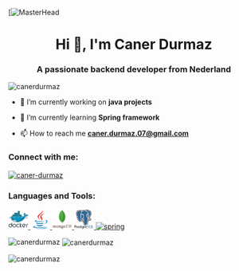  [![MasterHead](https://www.canva.com/design/DAF4ZCe1N4c/view)

<h1 align="center">Hi 👋, I'm Caner Durmaz</h1>
<h3 align="center">A passionate backend developer from Nederland</h3>

<p align="left"> <img src="https://komarev.com/ghpvc/?username=canerdurmaz&label=Profile%20views&color=0e75b6&style=flat" alt="canerdurmaz" /> </p>

- 🔭 I’m currently working on **java projects**

- 🌱 I’m currently learning **Spring framework**

- 📫 How to reach me **caner.durmaz.07@gmail.com**

<h3 align="left">Connect with me:</h3>
<p align="left">
<a href="https://linkedin.com/in/caner-durmaz" target="blank"><img align="center" src="https://raw.githubusercontent.com/rahuldkjain/github-profile-readme-generator/master/src/images/icons/Social/linked-in-alt.svg" alt="caner-durmaz" height="30" width="40" /></a>
</p>

<h3 align="left">Languages and Tools:</h3>
<p align="left"> <a href="https://www.docker.com/" target="_blank" rel="noreferrer"> <img src="https://raw.githubusercontent.com/devicons/devicon/master/icons/docker/docker-original-wordmark.svg" alt="docker" width="40" height="40"/> </a> <a href="https://www.java.com" target="_blank" rel="noreferrer"> <img src="https://raw.githubusercontent.com/devicons/devicon/master/icons/java/java-original.svg" alt="java" width="40" height="40"/> </a> <a href="https://www.mongodb.com/" target="_blank" rel="noreferrer"> <img src="https://raw.githubusercontent.com/devicons/devicon/master/icons/mongodb/mongodb-original-wordmark.svg" alt="mongodb" width="40" height="40"/> </a> <a href="https://www.postgresql.org" target="_blank" rel="noreferrer"> <img src="https://raw.githubusercontent.com/devicons/devicon/master/icons/postgresql/postgresql-original-wordmark.svg" alt="postgresql" width="40" height="40"/> </a> <a href="https://spring.io/" target="_blank" rel="noreferrer"> <img src="https://www.vectorlogo.zone/logos/springio/springio-icon.svg" alt="spring" width="40" height="40"/> </a> </p>

<p><img align="left" src="https://github-readme-stats.vercel.app/api/top-langs?username=canerdurmaz&show_icons=true&locale=en&layout=compact" alt="canerdurmaz" /></p>

<p>&nbsp;<img align="center" src="https://github-readme-stats.vercel.app/api?username=canerdurmaz&show_icons=true&locale=en" alt="canerdurmaz" /></p>

<p><img align="center" src="https://github-readme-streak-stats.herokuapp.com/?user=canerdurmaz&" alt="canerdurmaz" /></p>
